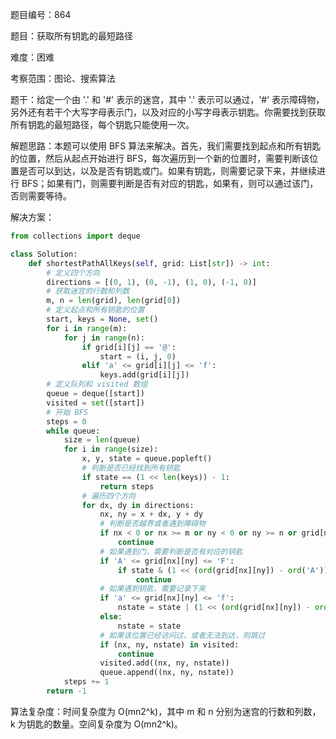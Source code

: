 题目编号：864

题目：获取所有钥匙的最短路径

难度：困难

考察范围：图论、搜索算法

题干：给定一个由 '.' 和 '#' 表示的迷宫，其中 '.' 表示可以通过，'#' 表示障碍物，另外还有若干个大写字母表示门，以及对应的小写字母表示钥匙。你需要找到获取所有钥匙的最短路径，每个钥匙只能使用一次。

解题思路：本题可以使用 BFS 算法来解决。首先，我们需要找到起点和所有钥匙的位置，然后从起点开始进行 BFS，每次遍历到一个新的位置时，需要判断该位置是否可以到达，以及是否有钥匙或门。如果有钥匙，则需要记录下来，并继续进行 BFS；如果有门，则需要判断是否有对应的钥匙，如果有，则可以通过该门，否则需要等待。

解决方案：

```python
from collections import deque

class Solution:
    def shortestPathAllKeys(self, grid: List[str]) -> int:
        # 定义四个方向
        directions = [(0, 1), (0, -1), (1, 0), (-1, 0)]
        # 获取迷宫的行数和列数
        m, n = len(grid), len(grid[0])
        # 定义起点和所有钥匙的位置
        start, keys = None, set()
        for i in range(m):
            for j in range(n):
                if grid[i][j] == '@':
                    start = (i, j, 0)
                elif 'a' <= grid[i][j] <= 'f':
                    keys.add(grid[i][j])
        # 定义队列和 visited 数组
        queue = deque([start])
        visited = set([start])
        # 开始 BFS
        steps = 0
        while queue:
            size = len(queue)
            for i in range(size):
                x, y, state = queue.popleft()
                # 判断是否已经找到所有钥匙
                if state == (1 << len(keys)) - 1:
                    return steps
                # 遍历四个方向
                for dx, dy in directions:
                    nx, ny = x + dx, y + dy
                    # 判断是否越界或者遇到障碍物
                    if nx < 0 or nx >= m or ny < 0 or ny >= n or grid[nx][ny] == '#':
                        continue
                    # 如果遇到门，需要判断是否有对应的钥匙
                    if 'A' <= grid[nx][ny] <= 'F':
                        if state & (1 << (ord(grid[nx][ny]) - ord('A'))) == 0:
                            continue
                    # 如果遇到钥匙，需要记录下来
                    if 'a' <= grid[nx][ny] <= 'f':
                        nstate = state | (1 << (ord(grid[nx][ny]) - ord('a')))
                    else:
                        nstate = state
                    # 如果该位置已经访问过，或者无法到达，则跳过
                    if (nx, ny, nstate) in visited:
                        continue
                    visited.add((nx, ny, nstate))
                    queue.append((nx, ny, nstate))
            steps += 1
        return -1
```

算法复杂度：时间复杂度为 O(mn2^k)，其中 m 和 n 分别为迷宫的行数和列数，k 为钥匙的数量。空间复杂度为 O(mn2^k)。